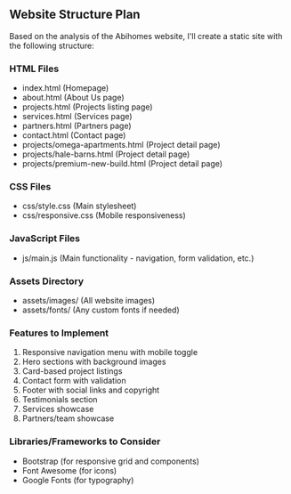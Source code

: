 ## Website Structure Plan

Based on the analysis of the Abihomes website, I'll create a static site with the following structure:

### HTML Files
- index.html (Homepage)
- about.html (About Us page)
- projects.html (Projects listing page)
- services.html (Services page)
- partners.html (Partners page)
- contact.html (Contact page)
- projects/omega-apartments.html (Project detail page)
- projects/hale-barns.html (Project detail page)
- projects/premium-new-build.html (Project detail page)

### CSS Files
- css/style.css (Main stylesheet)
- css/responsive.css (Mobile responsiveness)

### JavaScript Files
- js/main.js (Main functionality - navigation, form validation, etc.)

### Assets Directory
- assets/images/ (All website images)
- assets/fonts/ (Any custom fonts if needed)

### Features to Implement
1. Responsive navigation menu with mobile toggle
2. Hero sections with background images
3. Card-based project listings
4. Contact form with validation
5. Footer with social links and copyright
6. Testimonials section
7. Services showcase
8. Partners/team showcase

### Libraries/Frameworks to Consider
- Bootstrap (for responsive grid and components)
- Font Awesome (for icons)
- Google Fonts (for typography)
